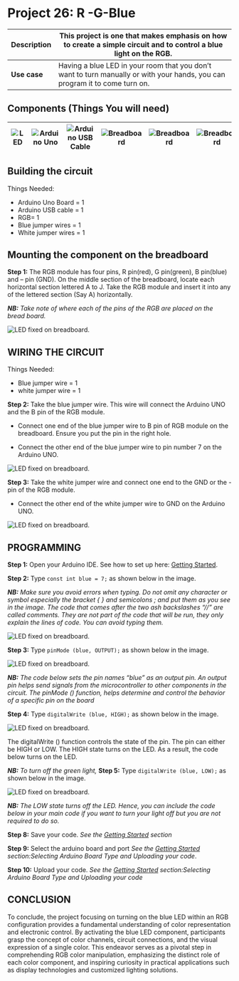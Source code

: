 # Project 26: R -G-Blue

| **Description** | This project is one that makes emphasis on how to create a simple circuit and to control a blue light on the RGB. |
|------------------|----------------------------------------------------------------|
| **Use case**     | Having a blue LED in your room that you don’t  want to turn manually or with your hands, you can program it to come turn on. |

## Components (Things You will need)

| ![LED](../../assets/components/LED.png) | ![Arduino Uno](../../assets/components/arduino.png) | ![Arduino USB Cable](../../assets/components/USB_Cable.png) | ![Breadboard](../../assets/components/breadboard.png) |![Breadboard](../../assets/components/jump_wire.png)|![Breadboard](../../assets/components/RGB_Module.png)
|-------------------------|-------------------------|-------------------------|-------------------------|-------------------------|-------------------------|

## Building the circuit

Things Needed:

-	Arduino Uno Board = 1
-	Arduino USB cable = 1
-	RGB= 1
-	Blue jumper wires = 1
-	White jumper wires = 1

## Mounting the component on the breadboard

**Step 1:** The RGB module has four pins, R pin(red), G pin(green), B pin(blue) and – pin (GND). On the middle section of the breadboard, locate each horizontal section lettered A to J. Take the RGB module and insert it into any of the lettered section (Say A) horizontally. 

 _**NB:** Take note of where each of the pins of the RGB are placed on the bread board._



![LED fixed on breadboard](../../assets/1.0/RGB/RED_G_B/circuit_1.jpg).


## WIRING THE CIRCUIT

Things Needed:

-	Blue jumper wire = 1
-	white jumper wire = 1

**Step 2:** Take the blue jumper wire. This wire will connect the Arduino UNO and the B pin of the RGB module. 

- Connect one end of the blue jumper wire to B pin of RGB module on the breadboard. Ensure you put the pin in the right hole.

- Connect the other end of the blue jumper wire to pin number 7 on the Arduino UNO.


![LED fixed on breadboard](../../assets/1.0/RGB/RGB_Blue_On/circuit_1.jpg).

**Step 3:** Take the white jumper wire and connect one end to the GND or the - pin of the RGB module.

- Connect the other end of the white jumper wire to GND on the Arduino UNO.


![LED fixed on breadboard](../../assets/1.0/RGB/RGB_Blue_On/circuit_2.jpg).

## PROGRAMMING

**Step 1:** Open your Arduino IDE. See how to set up here: [Getting Started](../../../../README.md#getting-started).

**Step 2:** Type ```const int blue = 7;``` as shown below in the image.

_**NB:** Make sure you avoid errors when typing. Do not omit any character or symbol especially the bracket { }  and semicolons ;  and put them as you see in the image. The code that comes after the two ash backslashes “//” are called comments. They are not part of the code that will be run, they only explain the lines of code. You can avoid typing them._

![LED fixed on breadboard](../../assets/1.0/RGB/RGB_Blue_On/code_1.png).

**Step 3:** Type ```pinMode (blue, OUTPUT);``` as shown below in the image.

![LED fixed on breadboard](../../assets/1.0/RGB/RGB_Blue_On/code_2.png).

_**NB:** The code below sets the pin names “blue” as an output pin. An output pin helps send signals from the microcontroller to other components in the circuit. The pinMode () function, helps determine and control the behavior of a specific pin on the board_

**Step 4:** Type ```digitalWrite (blue, HIGH);``` as shown below in the image.

![LED fixed on breadboard](../../assets/1.0/RGB/RGB_Blue_On/code_3.png).

The digitalWrite () function controls the state of the pin. The pin can either be HIGH or LOW. The HIGH state turns on the LED. As a result, the code below turns on the LED.

_**NB:** To turn off the green light,_
**Step 5:** Type ```digitalWrite (blue, LOW);``` as shown below in the image.

![LED fixed on breadboard](../../assets/1.0/RGB/RGB_Blue_On/code_4.png).

_**NB:** The LOW state turns off the LED. Hence, you can include the code below in your main code if you want to turn your light off but you are not required to do so._

**Step 8:** Save your code. _See the [Getting Started](../../../../README.md#getting-started) section_

**Step 9:** Select the arduino board and port _See the [Getting Started](../../../../README.md#getting-started) section:Selecting Arduino Board Type and Uploading your code_.

**Step 10:** Upload your code. _See the [Getting Started](../../../../README.md#getting-started) section:Selecting Arduino Board Type and Uploading your code_

## CONCLUSION

To conclude, the project focusing on turning on the blue LED within an RGB configuration provides a fundamental understanding of color representation and electronic control. By activating the blue LED component, participants grasp the concept of color channels, circuit connections, and the visual expression of a single color. This endeavor serves as a pivotal step in comprehending RGB color manipulation, emphasizing the distinct role of each color component, and inspiring curiosity in practical applications such as display technologies and customized lighting solutions.